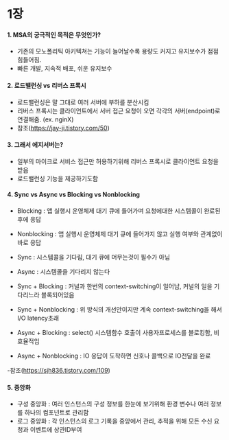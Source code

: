 # 1장

#### 1. MSA의 궁극적인 목적은 무엇인가?
- 기존의 모노폴리틱 아키텍쳐는 기능이 늘어날수록 용량도 커지고 유지보수가 점점 힘들어짐.
- 빠른 개발, 지속적 배포, 쉬운 유지보수

#### 2. 로드밸런싱 vs 리버스 프록시
- 로드밸런싱은 말 그대로 여러 서버에 부하를 분산시킴
- 리버스 프록시는 클라이언트에서 서버 접근 요청이 오면 각각의 서버(endpoint)로 연결해줌. (ex. nginX)
- 참조(https://jay-ji.tistory.com/50)

#### 3. 그래서 에지서버는?
- 일부의 마이크로 서비스 접근만 허용하기위해 리버스 프록시로 클라이언트 요청을 받음
- 로드밸런싱 기능을 제공하기도함

#### 4. Sync vs Async vs Blocking vs Nonblocking
- Blocking : 앱 실행시 운영체제 대기 큐에 들어가며 요청에대한 시스템콜이 완료된 후에 응답
- Nonblocking : 앱 실행시 운영체제 대기 큐에 들어가지 않고 실행 여부와 관계없이 바로 응답
- Sync : 시스템콜을 기다림, 대기 큐에 머무는것이 필수가 아님
- Async : 시스템콜을 기다리지 않는다 

- Sync + Blocking : 커널과 한번의 context-switching이 일어남, 커널의 일을 기다리느라 블록되어있음
- Sync + Nonblocking : 위 방식의 개선안이지만 계속 context-switching을 해서 I/O latency초래
- Async + Blocking : select() 시스템함수 호출이 사용자프로세스를 블로킹함, 비효율적임
- Async + Nonblocking : IO 응답이 도착하면 신호나 콜백으로 IO전달을 완료

-참조(https://sjh836.tistory.com/109)

#### 5. 중앙화
- 구성 중앙화 : 여러 인스턴스의 구성 정보를 한눈에 보기위해 환경 변수나 여러 정보를 하나의 컴포넌트로 관리함
- 로그 중앙화 : 각 인스턴스의 로그 기록을 중앙에서 관리, 추적을 위해 모든 수신 요청과 이벤트에 상관ID부여


